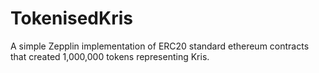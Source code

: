 # TokenisedKris
A simple Zepplin implementation of ERC20 standard ethereum contracts that created 1,000,000 tokens representing Kris. 
